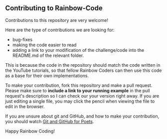 ## Contributing to Rainbow-Code

Contributions to this repository are very welcome!

Here are the type of contributions we are looking for:
 - bug-fixes
 - making the code easier to read
 - adding a link to your modification of the challenge/code 
  into the README.md of the relevant folder.

This is because the code in the repository should match the code written 
in the YouTube tutorials, so that fellow Rainbow Coders can then 
use this code as a base for their own implementations.

To make your contribution, fork this repository and make a pull request.
Please make sure to **include a link to your running example** in the pull
request's description so I can check our your version right away.
If you are just editing a single file, you may click the pencil when viewing
the file to edit in the browser.

If you are unsure about git and GitHub, and how to make your contribution,
you should watch [Git and GitHub for Poets](https://www.youtube.com/playlist?list=PLRqwX-V7Uu6ZF9C0YMKuns9sLDzK6zoiV).

Happy Rainbow Coding!
